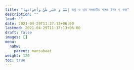 ```yaml
---
title: "إِسْمٌ و خَبَر ظَنَّ وأخواتها জন্না ও তার সমজাতীয় শব্দের ইসম ও খবর"
description: ""
lead: ""
date: 2021-04-29T11:37:13+06:00
lastmod: 2021-04-29T11:37:13+06:00
draft: false
images: []
menu: 
  nahw:
    parent: mansubaat
weight: 120
toc: true
---
```



